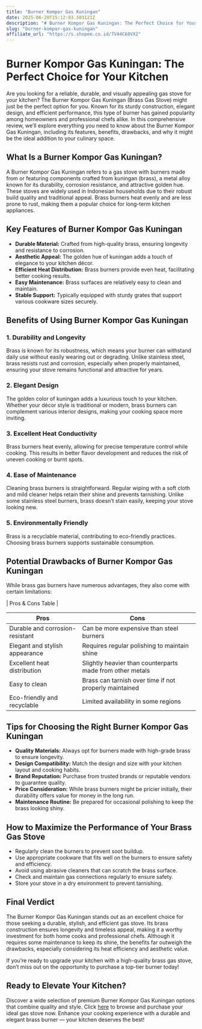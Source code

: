 ```yaml
---
title: "Burner Kompor Gas Kuningan"
date: 2025-06-20T15:12:03.503121Z
description: "# Burner Kompor Gas Kuningan: The Perfect Choice for Your Kitchen..."
slug: "burner-kompor-gas-kuningan"
affiliate_url: "https://s.shopee.co.id/7V44C68VX2"
---
```

# Burner Kompor Gas Kuningan: The Perfect Choice for Your Kitchen

Are you looking for a reliable, durable, and visually appealing gas stove for your kitchen? The Burner Kompor Gas Kuningan (Brass Gas Stove) might just be the perfect option for you. Known for its sturdy construction, elegant design, and efficient performance, this type of burner has gained popularity among homeowners and professional chefs alike. In this comprehensive review, we’ll explore everything you need to know about the Burner Kompor Gas Kuningan, including its features, benefits, drawbacks, and why it might be the ideal addition to your culinary space.

## What Is a Burner Kompor Gas Kuningan?

A Burner Kompor Gas Kuningan refers to a gas stove with burners made from or featuring components crafted from kuningan (brass), a metal alloy known for its durability, corrosion resistance, and attractive golden hue. These stoves are widely used in Indonesian households due to their robust build quality and traditional appeal. Brass burners heat evenly and are less prone to rust, making them a popular choice for long-term kitchen appliances.

## Key Features of Burner Kompor Gas Kuningan

- **Durable Material:** Crafted from high-quality brass, ensuring longevity and resistance to corrosion.
- **Aesthetic Appeal:** The golden hue of kuningan adds a touch of elegance to your kitchen décor.
- **Efficient Heat Distribution:** Brass burners provide even heat, facilitating better cooking results.
- **Easy Maintenance:** Brass surfaces are relatively easy to clean and maintain.
- **Stable Support:** Typically equipped with sturdy grates that support various cookware sizes securely.

## Benefits of Using Burner Kompor Gas Kuningan

### 1. Durability and Longevity

Brass is known for its robustness, which means your burner can withstand daily use without easily wearing out or degrading. Unlike stainless steel, brass resists rust and corrosion, especially when properly maintained, ensuring your stove remains functional and attractive for years.

### 2. Elegant Design

The golden color of kuningan adds a luxurious touch to your kitchen. Whether your décor style is traditional or modern, brass burners can complement various interior designs, making your cooking space more inviting.

### 3. Excellent Heat Conductivity

Brass burners heat evenly, allowing for precise temperature control while cooking. This results in better flavor development and reduces the risk of uneven cooking or burnt spots.

### 4. Ease of Maintenance

Cleaning brass burners is straightforward. Regular wiping with a soft cloth and mild cleaner helps retain their shine and prevents tarnishing. Unlike some stainless steel burners, brass doesn’t stain easily, keeping your stove looking new.

### 5. Environmentally Friendly

Brass is a recyclable material, contributing to eco-friendly practices. Choosing brass burners supports sustainable consumption.

## Potential Drawbacks of Burner Kompor Gas Kuningan

While brass gas burners have numerous advantages, they also come with certain limitations:

| Pros & Cons Table |

| **Pros** | **Cons** |
|------------|------------|
| Durable and corrosion-resistant | Can be more expensive than steel burners |
| Elegant and stylish appearance | Requires regular polishing to maintain shine |
| Excellent heat distribution | Slightly heavier than counterparts made from other metals |
| Easy to clean | Brass can tarnish over time if not properly maintained |
| Eco-friendly and recyclable | Limited availability in some regions |

## Tips for Choosing the Right Burner Kompor Gas Kuningan

- **Quality Materials:** Always opt for burners made with high-grade brass to ensure longevity.
- **Design Compatibility:** Match the design and size with your kitchen layout and cooking habits.
- **Brand Reputation:** Purchase from trusted brands or reputable vendors to guarantee quality.
- **Price Consideration:** While brass burners might be pricier initially, their durability offers value for money in the long run.
- **Maintenance Routine:** Be prepared for occasional polishing to keep the brass looking shiny.

## How to Maximize the Performance of Your Brass Gas Stove

- Regularly clean the burners to prevent soot buildup.
- Use appropriate cookware that fits well on the burners to ensure safety and efficiency.
- Avoid using abrasive cleaners that can scratch the brass surface.
- Check and maintain gas connections regularly to ensure safety.
- Store your stove in a dry environment to prevent tarnishing.

## Final Verdict

The Burner Kompor Gas Kuningan stands out as an excellent choice for those seeking a durable, stylish, and efficient gas stove. Its brass construction ensures longevity and timeless appeal, making it a worthy investment for both home cooks and professional chefs. Although it requires some maintenance to keep its shine, the benefits far outweigh the drawbacks, especially considering its heat efficiency and aesthetic value.

If you’re ready to upgrade your kitchen with a high-quality brass gas stove, don’t miss out on the opportunity to purchase a top-tier burner today!

## Ready to Elevate Your Kitchen?

Discover a wide selection of premium Burner Kompor Gas Kuningan options that combine quality and style. Click [here](https://s.shopee.co.id/7V44C68VX2) to browse and purchase your ideal gas stove now. Enhance your cooking experience with a durable and elegant brass burner — your kitchen deserves the best!